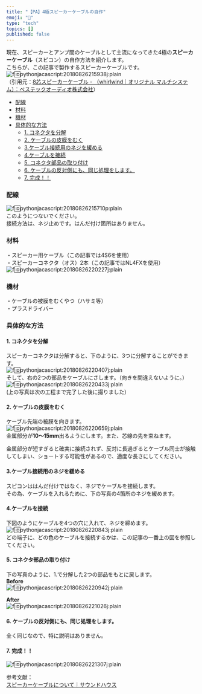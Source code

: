 ```yaml
---
title: "【PA】4極スピーカーケーブルの自作"
emoji: "🤖"
type: "tech"
topics: []
published: false
---
```


現在、スピーカーとアンプ間のケーブルとして主流になってきた4極の**スピーカーケーブル**（スピコン）の自作方法を紹介します。  
こちらが、この記事で製作するスピーカーケーブルです。  
![f:id:pythonjacascript:20180826215938j:plain](/images/ppythonjacascript2018082620180826215938.jpg "f:id:pythonjacascript:20180826215938j:plain")  
（引用元：[8芯スピーカーケーブル - （whirlwind｜オリジナル マルチシステム）：ベステックオーディオ株式会社](https://www.bestecaudio.com/product/search/index.php/item?cell003=whirlwind&cell004=%E3%82%AA%E3%83%AA%E3%82%B8%E3%83%8A%E3%83%AB+%E3%83%9E%E3%83%AB%E3%83%81%E3%82%B7%E3%82%B9%E3%83%86%E3%83%A0&label=1&name=8%E8%8A%AF%E3%82%B9%E3%83%94%E3%83%BC%E3%82%AB%E3%83%BC%E3%82%B1%E3%83%BC%E3%83%96%E3%83%AB&id=304)）  
  
* [配線](#配線)
* [材料](#材料)
* [機材](#機材)
* [具体的な方法](#具体的な方法)  
   * [1\. コネクタを分解](#1-コネクタを分解)  
   * [2\. ケーブルの皮膜をむく](#2-ケーブルの皮膜をむく)  
   * [3.ケーブル接続用のネジを緩める](#3ケーブル接続用のネジを緩める)  
   * [4.ケーブルを接続](#4ケーブルを接続)  
   * [5\. コネクタ部品の取り付け](#5-コネクタ部品の取り付け)  
   * [6\. ケーブルの反対側にも、同じ処理をします。](#6-ケーブルの反対側にも同じ処理をします)  
   * [7\. 完成！！](#7-完成)
  
  
### 配線

![f:id:pythonjacascript:20180826215710p:plain](/images/ppythonjacascript2018082620180826215710.png "f:id:pythonjacascript:20180826215710p:plain")  
このようにつないでください。  
接続方法は、ネジ止めです。はんだ付け箇所はありません。  
  
  
### 材料

・スピーカー用ケーブル（この記事では4S6を使用）  
・スピーカーコネクタ（オス）2本（この記事ではNL4FXを使用）  
![f:id:pythonjacascript:20180826220227j:plain](/images/ppythonjacascript2018082620180826220227.jpg "f:id:pythonjacascript:20180826220227j:plain")  

### 機材

・ケーブルの被膜をむくやつ（ハサミ等）  
・プラスドライバー  
  
  
### 具体的な方法

#### 1\. コネクタを分解

スピーカーコネクタは分解すると、下のように、3つに分解することができます。  
![f:id:pythonjacascript:20180826220407j:plain](/images/ppythonjacascript2018082620180826220407.jpg "f:id:pythonjacascript:20180826220407j:plain")  
そして、右の2つの部品をケーブルにさします。（向きを間違えないように。）  
![f:id:pythonjacascript:20180826220433j:plain](/images/ppythonjacascript2018082620180826220433.jpg "f:id:pythonjacascript:20180826220433j:plain")  
(上の写真は次の工程まで完了した後に撮りました）

#### 2\. ケーブルの皮膜をむく

ケーブル先端の被膜を向きます。  
![f:id:pythonjacascript:20180826220659j:plain](/images/ppythonjacascript2018082620180826220659.jpg "f:id:pythonjacascript:20180826220659j:plain")  
金属部分が**10～15mm**出るようにします。また、芯線の先を束ねます。

金属部分が短すぎると確実に接続されず、反対に長過ぎるとケーブル同士が接触してしまい、ショートする可能性があるので、適度な長さにしてください。  
  
#### 3.ケーブル接続用のネジを緩める

スピコンははんだ付けではなく、ネジでケーブルを接続します。  
その為、ケーブルを入れるために、下の写真の4箇所のネジを緩めます。  
  
#### 4.ケーブルを接続

下図のようにケーブルを4つの穴に入れて、ネジを締めます。  
![f:id:pythonjacascript:20180826220843j:plain](/images/ppythonjacascript2018082620180826220843.jpg "f:id:pythonjacascript:20180826220843j:plain")  
どの端子に、どの色のケーブルを接続するかは、この記事の一番上の図を参照してください。

#### 5\. コネクタ部品の取り付け

下の写真のように、1.で分解した2つの部品をもとに戻します。  
**Before**  
![f:id:pythonjacascript:20180826220942j:plain](/images/ppythonjacascript2018082620180826220942.jpg "f:id:pythonjacascript:20180826220942j:plain")

**After**  
![f:id:pythonjacascript:20180826221026j:plain](/images/ppythonjacascript2018082620180826221026.jpg "f:id:pythonjacascript:20180826221026j:plain")  

#### 6\. ケーブルの反対側にも、同じ処理をします。

全く同じなので、特に説明はありません。  
  
#### 7\. 完成！！

![f:id:pythonjacascript:20180826221307j:plain](/images/ppythonjacascript2018082620180826221307.jpg "f:id:pythonjacascript:20180826221307j:plain")
  
  
参考文献：  
[スピーカーケーブルについて｜サウンドハウス](https://www.soundhouse.co.jp/howto/cable/speaker/)